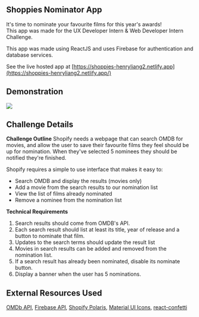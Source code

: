 ## Shoppies Nominator App
It's time to nominate your favourite films for this year's awards!  
This app was made for the UX Developer Intern & Web Developer Intern Challenge.
  
This app was made using ReactJS and uses Firebase for authentication and database services.  
  
See the live hosted app at [https://shoppies-henryliang2.netlify.app](https://shoppies-henryliang2.netlify.app/)

## Demonstration
![](public/demo.gif)
  
## Challenge Details
**Challenge Outline**
Shopify needs a webpage that can search ​OMDB​ for movies, and allow the user to save their favourite films they feel should be up for nomination. When they've selected 5 nominees they should be notified they're finished.
  
Shopify requires a simple to use interface that makes it easy to:  
* Search OMDB and display the results (movies only)  
* Add a movie from the search results to our nomination list 
* View the list of films already nominated
* Remove a nominee from the nomination list
  
**Technical Requirements**
1. Search results should come from OMDB's API.
2. Each search result should list at least its title, year of release and a button to nominate that film.
3. Updates to the search terms should update the result list
4. Movies in search results can be added and removed from the nomination list.
5. If a search result has already been nominated, disable its nominate button.
6. Display a banner when the user has 5 nominations.

## External Resources Used
[OMDb API](http://www.omdbapi.com/), [Firebase API](https://firebase.google.com/), [Shopify Polaris](https://polaris.shopify.com/), [Material UI Icons](https://material-ui.com/), [react-confetti](https://www.npmjs.com/package/react-confetti)
